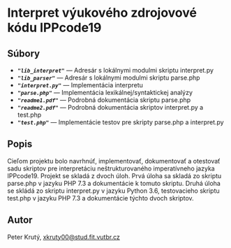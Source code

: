 # Interpret výukového zdrojovové kódu IPPcode19

## Súbory
- ***`"lib_interpret"`*** — Adresár s lokálnymi modulmi skriptu interpret.py
- ***`"lib_parser"`*** — Adresár s lokálnymi modulmi skriptu parse.php
- ***`"interpret.py"`*** — Implementácia interpretu
- ***`"parse.php"`*** — Implementácia lexikálnej/syntaktickej analýzy
- ***`"readme1.pdf"`*** — Podrobná dokumentácia skriptu parse.php
- ***`"readme2.pdf"`*** — Podrobná dokumentácia skriptov interpret.py a test.php
- ***`"test.php"`*** — Implementácie testov pre skripty parse.php a interpret.py

## Popis
Cieľom projektu bolo navrhnúť, implementovať, dokumentovať a otestovať sadu skriptov pre interpretáciu neštrukturovaného
imperatívneho jazyka IPPcode19. Projekt se skladá z dvoch úloh.
Prvá úloha sa skladá zo skriptu parse.php v jazyku PHP 7.3 a dokumentácie
k tomuto skriptu. Druhá úloha se skládá zo skriptu interpret.py v jazyku Python
3.6, testovacieho skriptu test.php v jazyku PHP 7.3 a dokumentácie týchto dvoch skriptov.

## Autor
Peter Krutý, <xkruty00@stud.fit.vutbr.cz>
